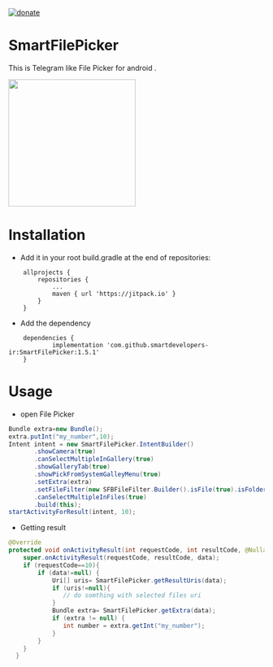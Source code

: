 
[![donate](https://img.shields.io/badge/Donate-Crypto-yellow.svg)](https://smartdevelopers-ir.github.io/donate)
# SmartFilePicker
This is Telegram like File Picker for android .

<img src="files/file%20picker.gif" width="250">

# Installation

* Add it in your root build.gradle at the end of repositories:

``` gradel
	allprojects {
		repositories {
			...
			maven { url 'https://jitpack.io' }
		}
	}
```
* Add the dependency

``` gradel
	dependencies {
	        implementation 'com.github.smartdevelopers-ir:SmartFilePicker:1.5.1'
	}
```

# Usage 
* open File Picker
``` java
Bundle extra=new Bundle();
extra.putInt("my_number",10);
Intent intent = new SmartFilePicker.IntentBuilder()
       .showCamera(true)
       .canSelectMultipleInGallery(true)
       .showGalleryTab(true)
       .showPickFromSystemGalleyMenu(true)
       .setExtra(extra)
       .setFileFilter(new SFBFileFilter.Builder().isFile(true).isFolder(true).build())
       .canSelectMultipleInFiles(true)
       .build(this);
startActivityForResult(intent, 10);
```
* Getting result 
``` java
@Override
protected void onActivityResult(int requestCode, int resultCode, @Nullable Intent data) {
    super.onActivityResult(requestCode, resultCode, data);
    if (requestCode==10){
        if (data!=null) {
            Uri[] uris= SmartFilePicker.getResultUris(data);
            if (uris!=null){
               // do somthing with selected files uri
            }
            Bundle extra= SmartFilePicker.getExtra(data);
            if (extra != null) {
               int number = extra.getInt("my_number");
            }
        }
    }
  }
```
